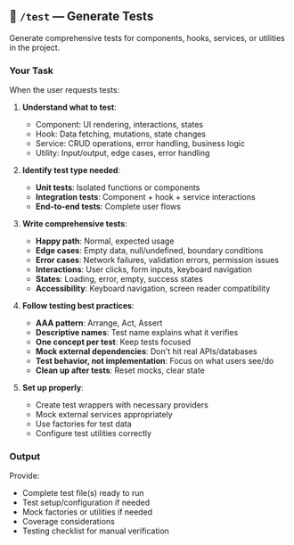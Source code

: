 ## 🧪 **`/test`** — Generate Tests

Generate comprehensive tests for components, hooks, services, or utilities in the project.

### Your Task

When the user requests tests:

1. **Understand what to test**:
   - Component: UI rendering, interactions, states
   - Hook: Data fetching, mutations, state changes
   - Service: CRUD operations, error handling, business logic
   - Utility: Input/output, edge cases, error handling

2. **Identify test type needed**:
   - **Unit tests**: Isolated functions or components
   - **Integration tests**: Component + hook + service interactions
   - **End-to-end tests**: Complete user flows

3. **Write comprehensive tests**:
   - **Happy path**: Normal, expected usage
   - **Edge cases**: Empty data, null/undefined, boundary conditions
   - **Error cases**: Network failures, validation errors, permission issues
   - **Interactions**: User clicks, form inputs, keyboard navigation
   - **States**: Loading, error, empty, success states
   - **Accessibility**: Keyboard navigation, screen reader compatibility

4. **Follow testing best practices**:
   - **AAA pattern**: Arrange, Act, Assert
   - **Descriptive names**: Test name explains what it verifies
   - **One concept per test**: Keep tests focused
   - **Mock external dependencies**: Don't hit real APIs/databases
   - **Test behavior, not implementation**: Focus on what users see/do
   - **Clean up after tests**: Reset mocks, clear state

5. **Set up properly**:
   - Create test wrappers with necessary providers
   - Mock external services appropriately
   - Use factories for test data
   - Configure test utilities correctly

### Output

Provide:
- Complete test file(s) ready to run
- Test setup/configuration if needed
- Mock factories or utilities if needed
- Coverage considerations
- Testing checklist for manual verification
